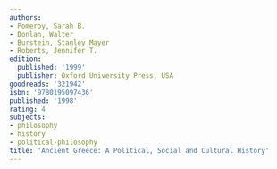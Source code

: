 ```yaml
---
authors:
- Pomeroy, Sarah B.
- Donlan, Walter
- Burstein, Stanley Mayer
- Roberts, Jennifer T.
edition:
  published: '1999'
  publisher: Oxford University Press, USA
goodreads: '321942'
isbn: '9780195097436'
published: '1998'
rating: 4
subjects:
- philosophy
- history
- political-philosophy
title: 'Ancient Greece: A Political, Social and Cultural History'
---
```



